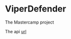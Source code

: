 # ViperDefender

The Mastercamp project


The api [url](https://viperdefense.azurewebsites.net/api/)